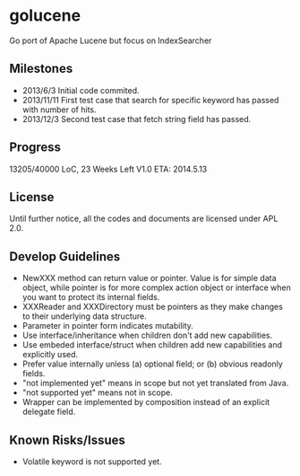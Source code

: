 golucene
========

Go port of Apache Lucene but focus on IndexSearcher

Milestones
----------
- 2013/6/3    Initial code commited.
- 2013/11/11  First test case that search for specific keyword has passed with number of hits.
- 2013/12/3   Second test case that fetch string field has passed.

Progress
--------
13205/40000 LoC, 23 Weeks Left
V1.0 ETA: 2014.5.13

License
-------

Until further notice, all the codes and documents are licensed under APL 2.0.

Develop Guidelines
------------------

- NewXXX method can return value or pointer. Value is for simple data object, while pointer is for more complex action object or interface when you want to protect its internal fields.
- XXXReader and XXXDirectory must be pointers as they make changes to their underlying data structure.
- Parameter in pointer form indicates mutability.
- Use interface/inheritance when children don't add new capabilities.
- Use embeded interface/struct when children add new capabilities and explicitly used.
- Prefer value internally unless (a) optional field; or (b) obvious readonly fields.
- "not implemented yet" means in scope but not yet translated from Java.
- "not supported yet" means not in scope.
- Wrapper can be implemented by composition instead of an explicit delegate field.

Known Risks/Issues
------------------
- Volatile keyword is not supported yet.